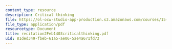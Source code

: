 ```yaml
---
content_type: resource
description: Critical thinking
file: https://ol-ocw-studio-app-production.s3.amazonaws.com/courses/15-310-managerial-psychology-laboratory-spring-2003/81ded349fbeb61a5ae065ae4a671fd73_recitation2Feb1403criticalthinking.pdf
file_type: application/pdf
resourcetype: Document
title: recitation2Feb1403criticalthinking.pdf
uid: 81ded349-fbeb-61a5-ae06-5ae4a671fd73
---
```

